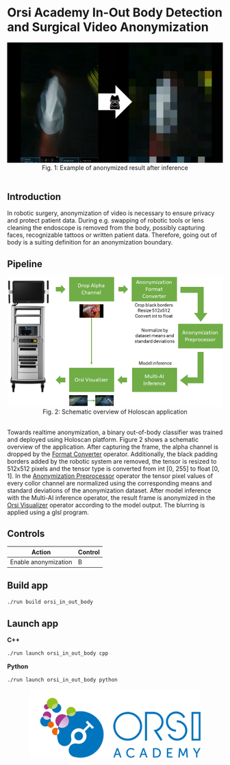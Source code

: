 # Orsi Academy In-Out Body Detection and Surgical Video Anonymization


<center> <img src="./docs/anonymization.png" ></center>
<center> Fig. 1: Example of anonymized result after inference </center><br>

## Introduction

In robotic surgery, anonymization of video is necessary to ensure privacy and protect patient data. During e.g. swapping of robotic tools or lens cleaning the endoscope is removed from the body, possibly capturing faces, recognizable tattoos or written patient data. Therefore, going out of body is a suiting definition for an anonymization boundary.

## Pipeline

<center> <img src="./docs/Holoscan_oob_pipeline.png" ></center>
<center> Fig. 2: Schematic overview of Holoscan application </center><br>

Towards realtime anonymization, a binary out-of-body classifier was trained and deployed using Holoscan platform. Figure 2 shows a schematic overview of the application. After capturing the frame, the alpha channel is dropped by the [Format Converter](/operators/orsi/orsi_format_converter/format_converter.cpp) operator. Additionally, the black padding borders added by the robotic system are removed, the tensor is resized to 512x512 pixels and the tensor type is converted from int [0, 255] to float [0, 1]. In the [Anonymization Preprocessor](/operators/orsi/orsi_segmentation_preprocessor/segmentation_preprocessor.cpp) operator the tensor pixel values of every collor channel are normalized using the corresponding means and standard deviations of the anonymization dataset. After model inference with the Multi-AI inference operator, the result frame is anonymized in the [Orsi Visualizer](/operators/orsi/orsi_visualizer/orsi_visualizer.cpp) operator according to the model output. The blurring is applied using a glsl program.
## Controls

| Action    | Control |
| -------- | ------- |
| Enable anonymization | B |


## Build app

```bash
./run build orsi_in_out_body
```

## Launch app

**C++** 

```bash
./run launch orsi_in_out_body cpp
```

**Python**

```bash
./run launch orsi_in_out_body python
```

<center> <img src="./docs/orsi_logo.png" width="400"></center>